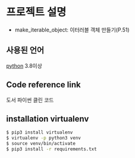 # 프로젝트 설명
* make_iterable_object: 이터러블 객체 만들기(P.51)




## 사용된 언어
[python] 3.8이상 
 
## Code reference link
도서 파이썬 클린 코드

## installation virtualenv
```sh
$ pip3 install virtualenv
$ virtualenv -p python3 venv
$ source venv/bin/activate
$ pip3 install -r requirements.txt
```


[//]: # (These are reference links used in the body of this note and get stripped out when the markdown processor does its job. There is no need to format nicely because it shouldn't be seen. Thanks SO - http://stackoverflow.com/questions/4823468/store-comments-in-markdown-syntax)

   [fount logo]: <https://fount.co/wp-content/uploads/2017/07/fount-ci@2x.png>
   [python]: <https://www.python.org/>
   [Django]: <https://www.djangoproject.com/>
   [Django Rest Framework]: <http://www.django-rest-framework.org/>
   [Django Rest Swagger]: <https://django-rest-swagger.readthedocs.io>
   [Code Link]: <https://www.youtube.com/watch?v=WQ8bNdxREHU&t=800s>
